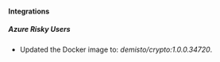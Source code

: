 #### Integrations
##### Azure Risky Users
- Updated the Docker image to: *demisto/crypto:1.0.0.34720*.
